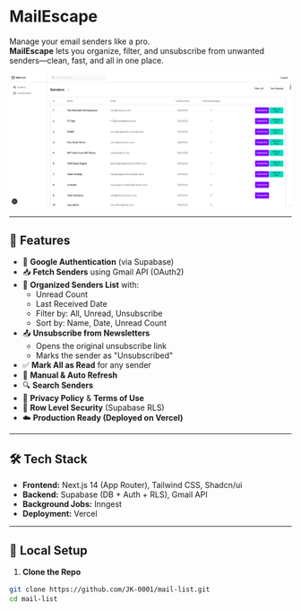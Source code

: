 #  MailEscape

Manage your email senders like a pro.  
**MailEscape** lets you organize, filter, and unsubscribe from unwanted senders—clean, fast, and all in one place.

![MailEscape Preview](./public/screenshot.png)

---

## 🚀 Features

- 🔐 **Google Authentication** (via Supabase)
- 📥 **Fetch Senders** using Gmail API (OAuth2)
- 📂 **Organized Senders List** with:
  - Unread Count
  - Last Received Date
  - Filter by: All, Unread, Unsubscribe
  - Sort by: Name, Date, Unread Count
- 📤 **Unsubscribe from Newsletters**
  - Opens the original unsubscribe link
  - Marks the sender as "Unsubscribed"
- ✅ **Mark All as Read** for any sender
- 🔁 **Manual & Auto Refresh**
- 🔍 **Search Senders**
- 📄 **Privacy Policy** & **Terms of Use**
- 🔐 **Row Level Security** (Supabase RLS)
- ☁️ **Production Ready (Deployed on Vercel)**

---

## 🛠️ Tech Stack

- **Frontend:** Next.js 14 (App Router), Tailwind CSS, Shadcn/ui
- **Backend:** Supabase (DB + Auth + RLS), Gmail API
- **Background Jobs:** Inngest
- **Deployment:** Vercel

---

## 🔧 Local Setup

1. **Clone the Repo**

```bash
git clone https://github.com/JK-0001/mail-list.git
cd mail-list

